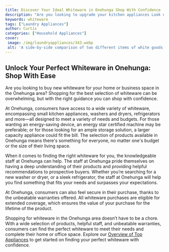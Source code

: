 ```yaml
---
title: Discover Your Ideal Whiteware in Onehunga Shop With Confidence
description: "Are you looking to upgrade your kitchen appliances Look no further than our guide to finding your ideal whiteware in Onehunga Read on to learn how to shop with confidence"
keywords: whiteware
tags: ["Laundry Appliances"]
author: Curtis
categories: ["Household Appliances"]
cover: 
 image: /img/laundryappliances/343.webp
 alt: 'A side-by-side comparison of two different items of white goods in Onehunga'
---
```

## Unlock Your Perfect Whiteware in Onehunga: Shop With Ease
Are you looking to buy new whiteware for your home or business space in the Onehunga area? Shopping for the best selection of whiteware can be overwhelming, but with the right guidance you can shop with confidence.

At Onehunga, consumers have access to a wide variety of whiteware, encompassing small kitchen appliances, washers and dryers, refrigerators and more—all designed to meet a variety of needs and budgets. For those wanting an energy-saving device, an energy star certified machine may be preferable; or for those looking for an ample storage solution, a larger capacity appliance could fit the bill. The selection of products available in Onehunga means there's something for everyone, no matter one's budget or the size of their living space.

When it comes to finding the right whiteware for you, the knowledgeable staff at Onehunga can help. The staff at Onehunga pride themselves on having a deep understanding of their products and providing helpful recommendations to prospective buyers. Whether you’re searching for a new washer or dryer, or a sleek refrigerator, the staff at Onehunga will help you find something that fits your needs and surpasses your expectations.

At Onehunga, consumers can also feel secure in their purchase, thanks to the unbeatable warranties offered. All whiteware purchases are eligible for extended coverage, which ensures the value of your purchase for the lifetime of the product.

Shopping for whiteware in the Onehunga area doesn’t have to be a chore. With a wide selection of products, helpful staff, and unbeatable warranties, consumers can find the perfect whiteware to meet their needs and complete their home or office space. Explore our [Overview of Top Appliances](./pages/appliance-overview) to get started on finding your perfect whiteware with confidence.

